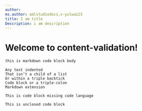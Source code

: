 ```yaml
---
author:
ms.author: amlstudiodocs,v-yulwa123
title: I am title
Description: i am description
---
```


# Welcome to content-validation!

```markdown
this is markdown code block body
```

    Any text indented 
    That isn’t a child of a list 
    Or within a triple backtick
    Code block or a triple-colon 
    Markdown extension 

```
This is code block missing code language
```

```markdown
This is unclosed code block
